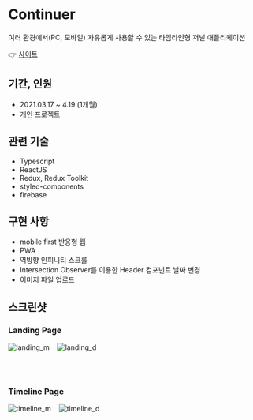 # Continuer

여러 환경에서(PC, 모바일) 자유롭게 사용할 수 있는 타임라인형 저널 애플리케이션

👉 [사이트](https://continuer-93336.web.app/)

## 기간, 인원

- 2021.03.17 ~ 4.19 (1개월)
- 개인 프로젝트

## 관련 기술

- Typescript
- ReactJS
- Redux, Redux Toolkit
- styled-components
- firebase

## 구현 사항

- mobile first 반응형 웹
- PWA
- 역방향 인피니티 스크롤
- Intersection Observer를 이용한 Header 컴포넌트 날짜 변경
- 이미지 파일 업로드

## 스크린샷

### Landing Page

<div style="display:flex">
    <img src="https://user-images.githubusercontent.com/37547661/115253718-9c3ed900-a167-11eb-94fd-5007e988d14a.gif" alt="landing_m" style="margin-right:1rem">
    <img src="https://user-images.githubusercontent.com/37547661/115252896-d78cd800-a166-11eb-866b-be5ba3520721.gif" alt="landing_d">
</div>

<br/><br/>

### Timeline Page

<div style="display:flex">
    <img src="https://user-images.githubusercontent.com/37547661/115253510-68fc4a00-a167-11eb-8fb8-18ea9a50bb64.gif" alt="timeline_m" style="margin-right:1rem">
    <img src="https://user-images.githubusercontent.com/37547661/115253007-f1c6b600-a166-11eb-875a-78e108ee3bca.gif" alt="timeline_d">
</div>
